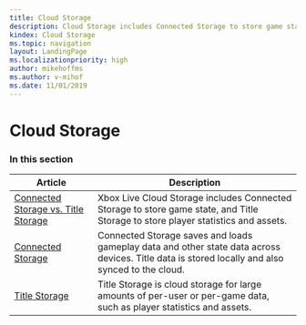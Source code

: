 ```yaml
---
title: Cloud Storage
description: Cloud Storage includes Connected Storage to store game state, and Title Storage to store player statistics and assets.
kindex: Cloud Storage
ms.topic: navigation
layout: LandingPage
ms.localizationpriority: high
author: mikehoffms
ms.author: v-mihof
ms.date: 11/01/2019
---
```


# Cloud Storage


### In this section

| Article | Description |
|---------|-------------|
| [Connected Storage vs. Title Storage](live-connected-storage-vs-title-storage.md) | Xbox Live Cloud Storage includes Connected Storage to store game state, and Title Storage to store player statistics and assets. |
| [Connected Storage](connected-storage/live-connected-storage-nav.md) | Connected Storage saves and loads gameplay data and other state data across devices. Title data is stored locally and also synced to the cloud. |
| [Title Storage](title-storage/live-title-storage-nav.md) | Title Storage is cloud storage for large amounts of per-user or per-game data, such as player statistics and assets. |
